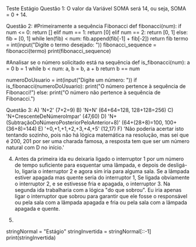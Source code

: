 Teste Estágio
Questão 1: O valor da Variável SOMA será 14, ou seja, SOMA = 0 + 14.

Questão 2:
#Primeiramente a sequência Fibonacci
def fibonacci(num):
    if num <= 0:
        return []
    elif num == 1:
        return [0]
    elif num == 2:
        return [0, 1]
    else:
        fib = [0, 1]
        while len(fib) < num:
            fib.append(fib[-1] + fib[-2])
        return fib
termo = int(input("Digite o termo desejado: "))
fibonacci_sequence = fibonacci(termo)
print(fibonacci_sequence)

#Analisar se o número solicitado está na sequência
def is_fibonacci(num):
    a = 0
    b = 1
    while b < num:
        a, b = b, a + b
    return b == num

numeroDoUsuario = int(input("Digite um número: "))
if is_fibonacci(numeroDoUsuario):
    print("O número pertence à sequência de Fibonacci!")
else:
    print("O número não pertence à sequência de Fibonacci.")

Questão 3:
A) 'N+2' (7+2=9)
B) 'N+N' (64+64=128, 128+128=256)
C) 'N+CrescenteDeNúmeroImpar' (47,60)
D) 'N+(SubtraçãoDoNúmeroPosteriorPeloAnterior+8)' (64+(28+8)=100, 100+(36+8)=144)
E) '+0,+1,+1,+2,+3,+4,+5' (12,17)
F) 'Não poderia acertar isto tentando sozinho, pois não há lógica matemática
na resolução, mas sei que é 200, 201 por ser uma charada famosa, a resposta tem que ser um número natural com D no início.' 

4) Antes da primeira ida eu deixaria ligado o interruptor 1 por um número de tempo suficiente
para esquentar uma lâmpada, e depois de desligá-lo, ligaria o interruptor 2 e agora sim iria para alguma sala.
Se a lâmpada estiver apagada mas quente seria do interruptor 1, Se ligada obviamente o interruptor 2, e se estivesse fria e apagada, o interruptor 3.
Na segunda ida trabalharia com a lógica "do que sobrou". Eu iria apenas ligar o interruptor que sobrou para garantir que ele fosse o responsável ou pela sala com a lâmpada apagada e fria ou pela sala com a lâmpada apagada e quente.

5) 

stringNormal = "Estágio"
stringInvertida = stringNormal[::-1]
print(stringInvertida) 
    
